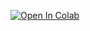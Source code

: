 [![Open In Colab](https://colab.research.google.com/assets/colab-badge.svg)](https://colab.research.google.com/drive/1fobrHmuNvnGvg-6ZlRIc1thfxc6uq4g-?usp=sharing)
